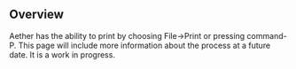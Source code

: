 ## Overview

Aether has the ability to print by choosing File->Print or pressing command-P. This page will include more information about the process at a future date. It is a work in progress.
